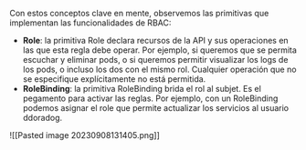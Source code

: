 Con estos conceptos clave en mente, observemos las primitivas que implementan las funcionalidades de RBAC:

- **Role**:  la primitiva Role declara recursos de la API y sus operaciones en las que esta regla debe operar.  Por ejemplo, si queremos que se permita escuchar y eliminar pods, o si queremos permitir visualizar los logs de los pods, o incluso los dos con el mismo rol. Cualquier operación que no se especifique explícitamente no está permitida.
- **RoleBinding**: la primitiva RoleBinding brida el rol al subjet. Es el pegamento para activar las reglas. Por ejemplo, con un RoleBinding podemos asignar el role que permite actualizar los servicios al usuario ddoradog.

![[Pasted image 20230908131405.png]]

